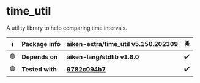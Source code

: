 # time_util

A utility library to help comparing time intervals.

| ℹ️  | Package info    | aiken-extra/time_util v5.150.202309                                                                 | 🪲  |
| --- | --------------- | --------------------------------------------------------------------------------------------------- | --- |
| 🟢  | **Depends on**  | **aiken-lang/stdlib v1.6.0**                                                                        | ✔️  |
| 🟢  | **Tested with** | **[9782c094b7](https://github.com/aiken-lang/aiken/tree/9782c094b7d917c750dddb180197e8bb24514645)** | ✔️  |
